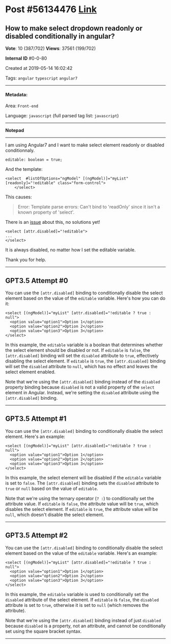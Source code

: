 
# Post \#56134476 [Link](https://stackoverflow.com/questions/56134476/)

## How to make select dropdown readonly or disabled conditionally in angular?

**Vote**: 10 (387/702) **Views**: 37561 (199/702) 

**Internal ID** \#0-0-80

Created at 2019-05-14 16:02:42

Tags: `angular` `typescript` `angular7`

----------

#### Metadata:

Area: `Front-end`

Language: `javascript` (full parsed tag list: `javascript`)

----------

**Notepad**


----------

I am using Angular7 and I want to make select element readonly or disabled conditionnaly.



```
editable: boolean = true;
```


And the template:

```
<select  #listOfOptions="ngModel" [(ngModel)]="myList" [readonly]="!editable" class="form-control">
    </select>
```


This causes:

> Error: Template parse errors:
      Can't bind to 'readOnly' since it isn't a known property of 'select'.

There is an [issue](https://github.com/ng-select/ng-select/issues/786) about this, no solutions yet!



```
<select [attr.disabled]="!editable">
...
</select>
```


It is always disabled, no matter how I set the editable variable.

Thank you for help.


----------
        
## GPT3.5 Attempt \#0

You can use the `[attr.disabled]` binding to conditionally disable the select element based on the value of the `editable` variable. Here's how you can do it:

```
<select [(ngModel)]="myList" [attr.disabled]="!editable ? true : null">
  <option value="option1">Option 1</option>
  <option value="option2">Option 2</option>
  <option value="option3">Option 3</option>
</select>
```

In this example, the `editable` variable is a boolean that determines whether the select element should be disabled or not. If `editable` is `false`, the `[attr.disabled]` binding will set the `disabled` attribute to `true`, effectively disabling the select element. If `editable` is `true`, the `[attr.disabled]` binding will set the `disabled` attribute to `null`, which has no effect and leaves the select element enabled.

Note that we're using the `[attr.disabled]` binding instead of the `disabled` property binding because `disabled` is not a valid property of the `select` element in Angular. Instead, we're setting the `disabled` attribute using the `[attr.disabled]` binding.

--------

## GPT3.5 Attempt \#1

You can use the `[attr.disabled]` binding to conditionally disable the select element. Here's an example:

```
<select [(ngModel)]="myList" [attr.disabled]="!editable ? true : null">
  <option value="option1">Option 1</option>
  <option value="option2">Option 2</option>
  <option value="option3">Option 3</option>
</select>
```

In this example, the select element will be disabled if the `editable` variable is set to `false`. The `[attr.disabled]` binding sets the `disabled` attribute to `true` or `null` based on the value of `editable`.

Note that we're using the ternary operator (`? :`) to conditionally set the attribute value. If `editable` is `false`, the attribute value will be `true`, which disables the select element. If `editable` is `true`, the attribute value will be `null`, which doesn't disable the select element.

--------

## GPT3.5 Attempt \#2

You can use the `[attr.disabled]` binding to conditionally disable the select element based on the value of the `editable` variable. Here's an example:

```
<select [(ngModel)]="myList" [attr.disabled]="!editable ? true : null">
  <option value="option1">Option 1</option>
  <option value="option2">Option 2</option>
  <option value="option3">Option 3</option>
</select>
```

In this example, the `editable` variable is used to conditionally set the `disabled` attribute of the select element. If `editable` is `false`, the `disabled` attribute is set to `true`, otherwise it is set to `null` (which removes the attribute). 

Note that we're using the `[attr.disabled]` binding instead of just `disabled` because `disabled` is a property, not an attribute, and cannot be conditionally set using the square bracket syntax.

--------
